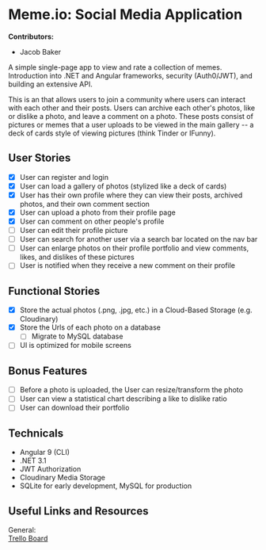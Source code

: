 # Meme.io: Social Media Application
**Contributors:**<br/>
- Jacob Baker<br/>

A simple single-page app to view and rate a collection of memes. Introduction into .NET and Angular frameworks, security (Auth0/JWT), and building an extensive API.

This is an that allows users to join a community where users can interact with each other and their posts. Users can archive each other's photos, like or dislike a photo, and leave a comment on a photo. These posts consist of pictures or memes that a user uploads to be viewed in the main gallery -- a deck of cards style of viewing pictures (think Tinder or IFunny). 

## User Stories

- [x] User can register and login
- [x] User can load a gallery of photos (stylized like a deck of cards)
- [x] User has their own profile where they can view their posts, archived photos, and their own comment section
- [x] User can upload a photo from their profile page
- [x] User can comment on other people's profile
- [ ] User can edit their profile picture
- [ ] User can search for another user via a search bar located on the nav bar
- [ ] User can enlarge photos on their profile portfolio and view comments, likes, and dislikes of these pictures
- [ ] User is notified when they receive a new comment on their profile

## Functional Stories
- [x] Store the actual photos (.png, .jpg, etc.) in a Cloud-Based Storage (e.g. Cloudinary)
- [x] Store the Urls of each photo on a database
  - [ ] Migrate to MySQL database
- [ ] UI is optimized for mobile screens

## Bonus Features

- [ ] Before a photo is uploaded, the User can resize/transform the photo
- [ ] User can view a statistical chart describing a like to dislike ratio
- [ ] User can download their portfolio

## Technicals

- Angular 9 (CLI)
- .NET 3.1
- JWT Authorization
- Cloudinary Media Storage
- SQLite for early development, MySQL for production

## Useful Links and Resources

General:<br/>
[Trello Board](https://trello.com/b/U7dajjQ9/memeio)

